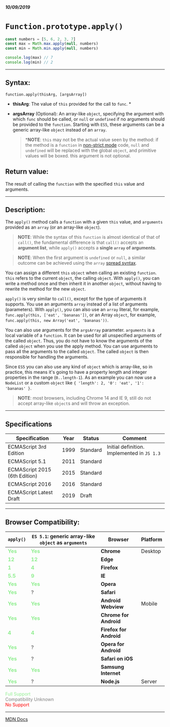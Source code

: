 ##### 10/09/2019
# `Function.prototype.apply()`

```js
const numbers = [5, 6, 2, 3, 7]
const max = Math.max.apply(null, numbers)
const min = Math.min.apply(null, numbers)

console.log(max) // 7
console.log(min) // 2
```

---

## Syntax:
`function.apply(thisArg, [argsArray])`

* **thisArg**: The value of `this` provided for the call to `func`. *
* **argsArray** (Optional): An array-like `object`, specifying the argument with which `func` should be called, or `null` or `undefined` if no arguments should be provided to the `function`.  Starting with `ES5`, these arguments can be a generic array-like `object` instead of an `array`.

  > ***NOTE**: `this` may not be the actual value seen by the method:  if the method is a `function` in [non-strict mode](https://developer.mozilla.org/en-US/docs/Web/JavaScript/Reference/Strict_mode) code, `null` and `undefined` will be replaced with the global `object`, and primitive values will be boxed.  this argument is not optional.

## Return value:
The result of calling the `function` with the specified `this` value and arguments.

---

## Description:
The `apply()` method calls a `function` with a given `this` value, and `arguments` provided as an `array` (or an array-like `object`).

  > **NOTE**: While the syntax of this `function` is almost identical of that of `call()`, the fundamental difference is that `call()` accepts an **argument list**, while `apply()` accepts a **single `array` of arguments**.

  > **NOTE**: When the first argument is `undefined` or `null`, a similar outcome can be achieved using the `array` [spread syntax](https://developer.mozilla.org/en-US/docs/Web/JavaScript/Reference/Operators/Spread_syntax).

You can assign a different `this` `object` when calling an existing `function`. `this` refers to the current `object`, the calling `object`. With `apply()`, you can write a method once and then inherit it in another `object`, without having to rewrite the method for the new `object`.

`apply()` is very similar to `call()`, except for the type of arguments it supports. You use an arguments `array` instead of a list of arguments (parameters). With `apply()`, you can also use an `array` literal, for example, `func.apply(this, ['eat', 'bananas'])`, or an Array `object`, for example, `func.apply(this, new Array('eat', 'bananas'))`.

You can also use arguments for the `argsArray` parameter. `arguments` is a local variable of a `function`. It can be used for all unspecified arguments of the called `object`. Thus, you do not have to know the arguments of the called `object` when you use the apply method. You can use arguments to pass all the arguments to the called `object`. The called `object` is then responsible for handling the arguments.

Since `ES5` you can also use any kind of `object` which is array-like, so in practice, this means it's going to have a property length and integer properties in the range (`0..length-1`). As an example you can now use a `NodeList` or a custom `object` like `{ 'length': 2, '0': 'eat', '1': 'bananas' }`.

  > **NOTE**: most browsers, including Chrome 14 and IE 9, still do not accept array-like `object`s and will throw an exception.

---

## Specifications
| Specification | Year | Status | Comment |
|---|---|---|---|
| ECMAScript 3rd Edition | 1999 | Standard | Initial definition. Implemented in `JS 1.3` |
| ECMAScript 5.1 | 2011 | Standard |  |
| ECMAScript 2015 (6th Edition) | 2015 | Standard |  |
| ECMAScript 2016 | 2016 | Standard |  |
| ECMAScript Latest Draft | 2019 | Draft |  |

---

## Browser Compatibility:
| `apply()` | `ES 5.1`: generic array-like `object` as `arguments` | Browser | Platform |
|---|---|---|---|
| <span style="color: lightgreen">**Yes**</span> | <span style="color: lightgreen">**Yes**</span> | **Chrome** | Desktop | 
| <span style="color: lightgreen">**12**</span> | <span style="color: lightgreen">**12**</span> | **Edge** || 
| <span style="color: lightgreen">**1**</span> | <span style="color: lightgreen">**4**</span> | **Firefox** || 
| <span style="color: lightgreen">**5.5**</span> | <span style="color: lightgreen">**9**</span> | **IE** || 
| <span style="color: lightgreen">**Yes**</span> | <span style="color: lightgreen">**Yes**</span> | **Opera** || 
| <span style="color: lightgreen">**Yes**</span> | <span style="color: grey">**?**</span> | **Safari** || 
| <span style="color: lightgreen">**Yes**</span> | <span style="color: lightgreen">**Yes**</span> | **Android Webview** | Mobile | 
| <span style="color: lightgreen">**Yes**</span> | <span style="color: lightgreen">**Yes**</span> | **Chrome for Android** || 
| <span style="color: lightgreen">**4**</span> | <span style="color: lightgreen">**4**</span> | **Firefox for Android** || 
| <span style="color: lightgreen">**Yes**</span> | <span style="color: grey">**?**</span> | **Opera for Android** || 
| <span style="color: lightgreen">**Yes**</span> | <span style="color: grey">**?**</span> | **Safari on iOS** || 
| <span style="color: lightgreen">**Yes**</span> | <span style="color: lightgreen">**Yes**</span> | **Samsung Internet** || 
| <span style="color: lightgreen">**Yes**</span> | <span style="color: grey">**?**</span> | **Node.js** | Server | 

<span style="color: lightgreen">Full Support</span>  
<span style="color: grey">Compatibility Unknown</span>  
<span style="color: red">No Support</span>

---

[MDN Docs](https://developer.mozilla.org/en-US/docs/Web/JavaScript/Reference/Global_Objects/Function/apply)